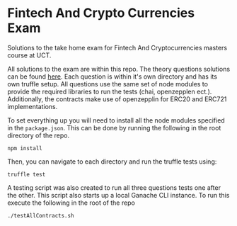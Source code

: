 #  Fintech And Crypto Currencies Exam 
Solutions to the take home exam for Fintech And Cryptocurrencies masters course at UCT.

All solutions to the exam are within this repo. The theory questions solutions can be found [here](./FCC_exam_theory_answers.pdf). Each question is within it's own directory and has its own truffle setup. All questions use the same set of node modules to provide the required libraries to run the tests (chai, openzepplen ect.). Additionally, the contracts make use of openzepplin for ERC20 and ERC721 implementations.

To set everything up you will need to install all the node modules specified in the `package.json`. This can be done by running the following in the root directory of the repo.
```
npm install
```

Then, you can navigate to each directory and run the truffle tests using:
```
truffle test
```

A testing script was also created to run all three questions tests one after the other. This script also starts up a local Ganache CLI instance. To run this execute the following in the root of the repo
```
./testAllContracts.sh
```